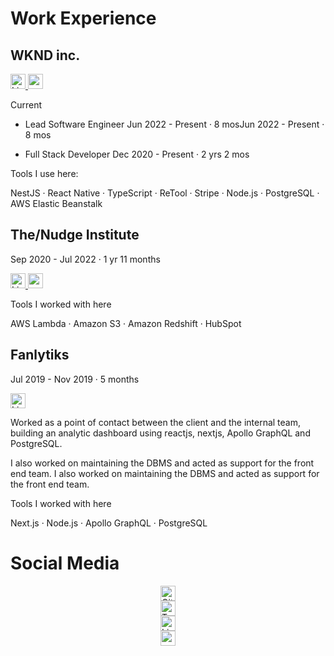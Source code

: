 # Work Experience

## WKND inc.

<a href="https://www.linkedin.com/company/the-nudge-institute/" alt="Linkedin" target="_blank">
<img title="Linkedin" src="https://cdn.svgporn.com/logos/linkedin-icon.svg" alt="Linkedin" width="24" />
</a>
<a href="https://wknd.com" target="_blank">
<img title="website" src="https://cdn.svgporn.com/logos/safari.svg" alt="website" width="24" />
</a>

Current

- Lead Software Engineer
  Jun 2022 - Present · 8 mosJun 2022 - Present · 8 mos

- Full Stack Developer
  Dec 2020 - Present · 2 yrs 2 mos

Tools I use here:

NestJS · React Native · TypeScript · ReTool · Stripe · Node.js · PostgreSQL · AWS Elastic Beanstalk

## The/Nudge Institute

Sep 2020 - Jul 2022 · 1 yr 11 months

<a href="https://www.linkedin.com/company/the-nudge-institute/" target="_blank">
    <img title="Linkedin" src="https://cdn.svgporn.com/logos/linkedin-icon.svg"  alt="Linkedin" width="24" />
</a>
<a href="https://thenudge.org/" target="_blank">
    <img title="website" src="https://cdn.svgporn.com/logos/safari.svg" width="24" alt="website" />
</a>

Tools I worked with here

AWS Lambda · Amazon S3 · Amazon Redshift · HubSpot

## Fanlytiks

Jul 2019 - Nov 2019 · 5 months

<a href="https://www.linkedin.com/company/fanlytiks/" target="_blank">
<img title="Linkedin" src="https://cdn.svgporn.com/logos/linkedin-icon.svg" alt="Linkedin" width="24" />
</a>

Worked as a point of contact between the client and the internal team, building an analytic dashboard using reactjs, nextjs, Apollo GraphQL and PostgreSQL.

I also worked on maintaining the DBMS and acted as support for the front end team. I also worked on maintaining the DBMS and acted as support for the front end team.

Tools I worked with here

Next.js · Node.js · Apollo GraphQL · PostgreSQL

# Social Media

<a href="https://github.com/Mik1337" target="_blank">
<img title="Linkedin" src="https://cdn.svgporn.com/logos/github-icon.svg" alt="GitHub"  width="24" style="display: block; margin: auto;" />
</a>
<a href="https://cdn.svgporn.com/logos/twitter.svg"t arget="_blank">
<img title="Twitter" src="https://cdn.svgporn.com/logos/twitter.svg" alt="Twitter"  width="24" style="display: block; margin: auto;" />
</a>
<a href="https://www.linkedin.com/in/santosh%EF%BE%82/" target="_blank">
<img title="Mastodon" src="https://cdn.svgporn.com/logos/linkedin-icon.svg" alt="Linkedin" width="24" style="display: block; margin: auto;" />
</a>
<a href="https://hachyderm.io/@mik" target="_blank">
<img title="Mastodon" src="https://cdn.svgporn.com/logos/mastodon-icon.svg" alt="mastodon" width="24" style="display: block; margin: auto;"/>
</a>
